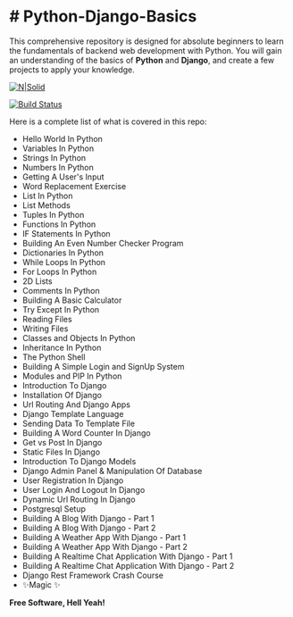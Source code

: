 # # Python-Django-Basics

This comprehensive repository is designed for absolute beginners to learn the fundamentals of backend web development with Python. You will gain an understanding of the basics of **Python** and **Django**, and create a few projects to apply your knowledge.

[![N|Solid](https://i.ibb.co/gwNSs5B/Screenshot-2023-02-06-125521.jpg)](https://nodesource.com/products/nsolid)

[![Build Status](https://travis-ci.org/joemccann/dillinger.svg?branch=master)](https://www.linkedin.com/in/maizied/)

Here is a complete list of what is covered in this repo:

- Hello World In Python
- Variables In Python
- Strings In Python
- Numbers In Python
- Getting A User's Input
- Word Replacement Exercise
- List In Python
- List Methods
- Tuples In Python
- Functions In Python
- IF Statements In Python
- Building An Even Number Checker Program
- Dictionaries In Python
- While Loops In Python
- For Loops In Python
- 2D Lists
- Comments In Python
- Building A Basic Calculator
- Try Except In Python
- Reading Files
- Writing Files
- Classes and Objects In Python
- Inheritance In Python
- The Python Shell
- Building A Simple Login and SignUp System
- Modules and PIP In Python
- Introduction To Django
- Installation Of Django
- Url Routing And Django Apps
- Django Template Language
- Sending Data To Template File
- Building A Word Counter In Django
- Get vs Post In Django
- Static Files In Django
- Introduction To Django Models
- Django Admin Panel & Manipulation Of Database
- User Registration In Django
- User Login And Logout In Django
- Dynamic Url Routing In Django
- Postgresql Setup
- Building A Blog With Django - Part 1
- Building A Blog With Django - Part 2
- Building A Weather App With Django - Part 1
- Building A Weather App With Django - Part 2
- Building A Realtime Chat Application With Django - Part 1
- Building A Realtime Chat Application With Django - Part 2
- Django Rest Framework Crash Course
- ✨Magic ✨


**Free Software, Hell Yeah!**
